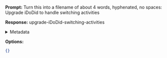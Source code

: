 **Prompt:**
Turn this into a filename of about 4 words, hyphenated, no spaces: Upgrade iDoDid to handle switching activities

**Response:**
upgrade-iDoDid-switching-activities

<details><summary>Metadata</summary>

- Duration: 1804 ms
- Datetime: 2023-09-04T17:04:21.313692
- Model: gpt-3.5-turbo-0613

</details>

**Options:**
```json
{}
```

